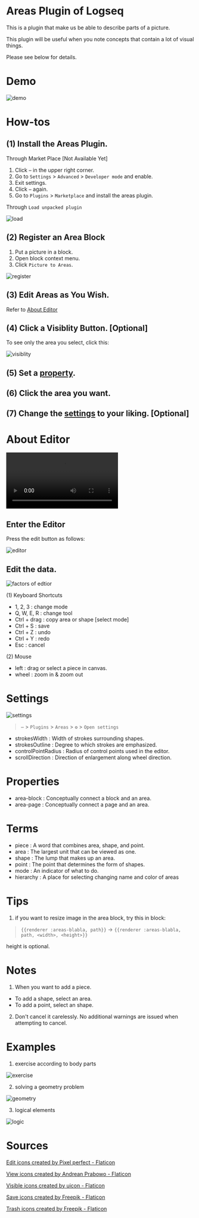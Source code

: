# Areas Plugin of Logseq
This is a plugin that make us be able to describe parts of a picture.

This plugin will be useful when you note concepts that contain a lot of visual things.

Please see below for details.

# Demo

![demo](./images/demo.gif)

# How-tos
## (1) Install the Areas Plugin.
Through Market Place \[Not Available Yet\]

1. Click `⋯` in the upper right corner.
2. Go to `Settings` > `Advanced` > `Developer mode` and enable.
3. Exit settings.
4. Click `⋯` again.
5. Go to `Plugins` > `Marketplace` and install the areas plugin.

Through `Load unpacked plugin`

![load](./images/1.png)

## (2) Register an Area Block
1. Put a picture in a block.
2. Open block context menu.
3. Click `Picture to Areas`.

![register](./images/2.png)

## (3) Edit Areas as You Wish.
Refer to [About Editor](https://github.com/bsongOT/logseq-plugin-areas/edit/main/README.md#about-editor)
## (4) Click a Visiblity Button. \[Optional\]
To see only the area you select, click this:

![visiblity](./images/3.png)

## (5) Set a [property](https://github.com/bsongOT/logseq-plugin-areas/edit/main/README.md#properties).
## (6) Click the area you want.
## (7) Change the [settings](https://github.com/bsongOT/logseq-plugin-areas/edit/main/README.md#settings) to your liking. \[Optional\]

# About Editor

![editor video](./videos/editor.mp4)

## Enter the Editor
Press the edit button as follows:

![editor](./images/4.png)

## Edit the data.

![factors of edtior](./images/5.png)

(1) Keyboard Shortcuts

+ 1, 2, 3 : change mode
+ Q, W, E, R : change tool
+ Ctrl + drag : copy area or shape \[select mode\]
+ Ctrl + S : save
+ Ctrl + Z : undo
+ Ctrl + Y : redo
+ Esc : cancel

(2) Mouse

+ left : drag or select a piece in canvas.
+ wheel : zoom in & zoom out

# Settings

![settings](./images/6.png)
> `⋯` > `Plugins` > `Areas` > `⚙️` > `Open settings`

+ strokesWidth : Width of strokes surrounding shapes.
+ strokesOutline : Degree to which strokes are emphasized.
+ controlPointRadius : Radius of control points used in the editor.
+ scrollDirection : Direction of enlargement along wheel direction.

# Properties
+ area-block : Conceptually connect a block and an area.
+ area-page : Conceptually connect a page and an area.

# Terms
+ piece : A word that combines area, shape, and point.
+ area : The largest unit that can be viewed as one.
+ shape : The lump that makes up an area.
+ point : The point that determines the form of shapes.
+ mode : An indicator of what to do.
+ hierarchy : A place for selecting changing name and color of areas

# Tips
1. if you want to resize image in the area block, try this in block:

> `{{renderer :areas-blabla, path}}` → `{{renderer :areas-blabla, path, <width>, <height>}}`

height is optional.

# Notes
1. When you want to add a piece.
+ To add a shape, select an area.
+ To add a point, select an shape.
2. Don't cancel it carelessly. No additional warnings are issued when attempting to cancel.

# Examples
1. exercise according to body parts

![exercise](./images/exercise.gif)

2. solving a geometry problem

![geometry](./images/geometry.gif)

3. logical elements

![logic](./images/logic.gif)

# Sources
<a href="https://www.flaticon.com/free-icons/edit" title="edit icons">Edit icons created by Pixel perfect - Flaticon</a>

<a href="https://www.flaticon.com/free-icons/view" title="view icons">View icons created by Andrean Prabowo - Flaticon</a>

<a href="https://www.flaticon.com/free-icons/visible" title="visible icons">Visible icons created by uicon - Flaticon</a>

<a href="https://www.flaticon.com/free-icons/save" title="save icons">Save icons created by Freepik - Flaticon</a>

<a href="https://www.flaticon.com/free-icons/trash" title="trash icons">Trash icons created by Freepik - Flaticon</a>
